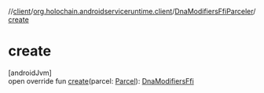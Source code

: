 //[client](../../../index.md)/[org.holochain.androidserviceruntime.client](../index.md)/[DnaModifiersFfiParceler](index.md)/[create](create.md)

# create

[androidJvm]\
open override fun [create](create.md)(parcel: [Parcel](https://developer.android.com/reference/kotlin/android/os/Parcel.html)): [DnaModifiersFfi](../-dna-modifiers-ffi/index.md)